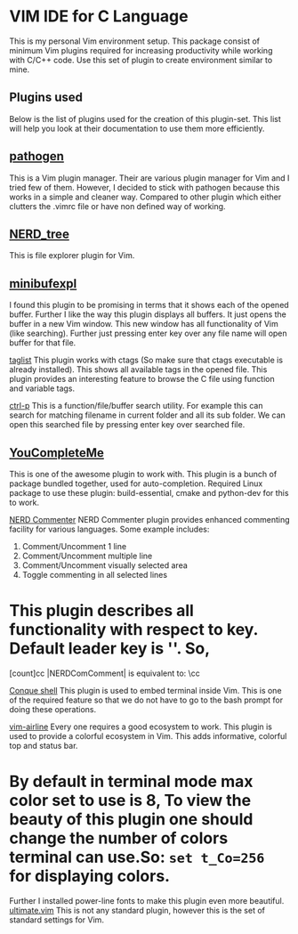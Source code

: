 VIM IDE for C Language
======================
This is my personal Vim environment setup. This package consist of minimum Vim plugins required for increasing productivity while working with C/C++ code.
Use this set of plugin to create environment similar to mine.


Plugins used
------------
Below is the list of plugins used for the creation of this plugin-set. This list will help you look at their documentation to use them more efficiently.

[pathogen](https://github.com/tpope/vim-pathogen)
----------
This is a Vim plugin manager. 
Their are various plugin manager for Vim and I tried few of them. However, I decided to stick with pathogen because this works in a simple and cleaner way. Compared to other plugin which either clutters the .vimrc file or have non defined way of working.


[NERD_tree](https://github.com/scrooloose/nerdtree)
-----------
This is file explorer plugin for Vim.

[minibufexpl](https://github.com/fholgado/minibufexpl.vim)
-------------
I found this plugin to be promising in terms that it shows each of the opened buffer. Further I like the way this plugin displays all buffers. It just opens the buffer in a new Vim window. This new window has all functionality of Vim (like searching). Further just pressing enter key over any file name will open buffer for that file.

[taglist](http://www.vim.org/scripts/script.php?script_id=273)
This plugin works with ctags (So make sure that ctags executable is already installed). This shows all available tags in the opened file. This plugin provides an interesting feature to browse the C file using function and variable tags.

[ctrl-p](https://github.com/ctrlpvim/ctrlp.vim)
This is a function/file/buffer search utility. For example this can search for matching filename in current folder and all its sub folder. We can open this searched file by pressing enter key over searched file.

[YouCompleteMe](https://github.com/Valloric/YouCompleteMe)
---------------
This is one of the awesome plugin to work with. This plugin is a bunch of package bundled together, used for auto-completion. Required Linux package to use these plugin: build-essential, cmake and python-dev for this to work.

[NERD Commenter](https://github.com/scrooloose/nerdcommenter) 
NERD Commenter plugin provides enhanced commenting facility for various languages. Some example includes:
1) Comment/Uncomment 1 line
2) Comment/Uncomment multiple line
3) Comment/Uncomment visually selected area
4) Toggle commenting in all selected lines
# This plugin describes all functionality with respect to <leader> key. Default leader key is '\'. So, 
[count]<leader>cc |NERDComComment|
is equivalent to:
\cc

[Conque shell](http://www.vim.org/scripts/script.php?script_id=2771)
This plugin is used to embed terminal inside Vim. This is one of the required feature so that we do not have to go to the bash prompt for doing these operations. 

[vim-airline](https://github.com/bling/vim-airline)
Every one requires a good ecosystem to work. This plugin is used to provide a colorful ecosystem in Vim. This adds informative, colorful top and status bar.
# By default in terminal mode max color set to use is 8, To view the beauty of this plugin one should change the number of colors terminal can use.So: `set t_Co=256` for displaying colors.
Further I installed power-line fonts to make this plugin even more beautiful.
[ultimate.vim](https://amix.dk/vim/vimrc.html)
This is not any standard plugin, however this is the set of standard settings for Vim.
